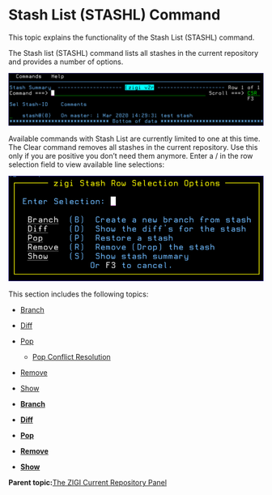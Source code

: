 # Stash List \(STASHL\) Command

This topic explains the functionality of the Stash List \(STASHL\) command.

The Stash list \(STASHL\) command lists all stashes in the current repository and provides a number of options.

![](media/g_stash_list_1.png)

Available commands with Stash List are currently limited to one at this time. The Clear command removes all stashes in the current repository. Use this only if you are positive you don’t need them anymore. Enter a / in the row selection field to view available line selections:

![](media/g_stash_list_2.png)

This section includes the following topics:

-   [Branch](r_branch_CRP.md)
-   [Diff](r_diff.md)
-   [Pop](r_pop.md)
    -   [Pop Conflict Resolution](r_pop_conflict_resolution.md)
-   [Remove](r_remove.md)
-   [Show](r_show.md)

-   **[Branch](r_branch_CRP.md)**  

-   **[Diff](r_diff.md)**  

-   **[Pop](r_pop.md)**  

-   **[Remove](r_remove.md)**  

-   **[Show](r_show.md)**  


**Parent topic:**[The ZIGI Current Repository Panel](c_the_zigi_current_repository_panel.md)

